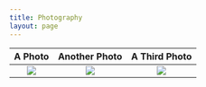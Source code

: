```yaml
---
title: Photography
layout: page
---
```


<style>
.tablelines table, .tablelines td, .tablelines th {
        border: 20px solid black;
        }
</style>

A Photo | Another Photo | A Third Photo
:---:|:---:|:---:
![](/img/hello_world.jpeg) | ![](/img/hello_world.jpeg) | ![](/img/hello_world.jpeg)
